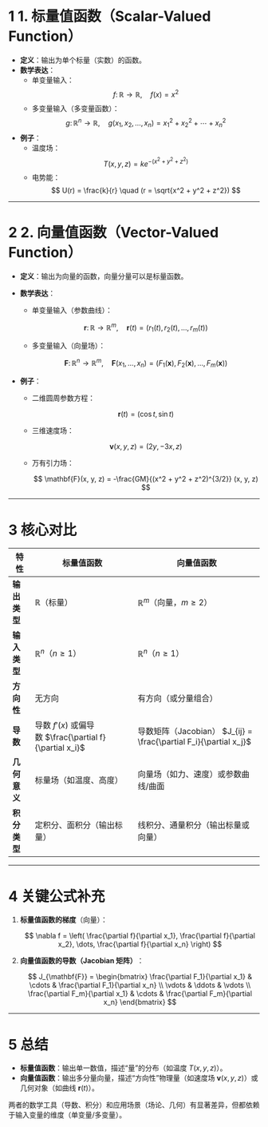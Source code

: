 # 1 ​**1. 标量值函数（Scalar-Valued Function）​**​

- ​**定义**​：输出为单个标量（实数）的函数。
- ​**数学表达**​：
    - 单变量输入：
        $$
        f \colon \mathbb{R} \to \mathbb{R}, \quad f(x) = x^2
        $$
    - 多变量输入（多变量函数）：
        $$
        g \colon \mathbb{R}^n \to \mathbb{R}, \quad g(x_1, x_2, \dots, x_n) = x_1^2 + x_2^2 + \cdots + x_n^2
        $$
- ​**例子**​：
    - 温度场：
        $$
        T(x, y, z) = k e^{-(x^2 + y^2 + z^2)}
        $$
    - 电势能：
        $$
        U(r) = \frac{k}{r} \quad (r = \sqrt{x^2 + y^2 + z^2})
        $$
        

---

# 2 ​**2. 向量值函数（Vector-Valued Function）​**​

- ​**定义**​：输出为向量的函数，向量分量可以是标量函数。
- ​**数学表达**​：
    - 单变量输入（参数曲线）：
        
        $$
        \mathbf{r} \colon \mathbb{R} \to \mathbb{R}^m, \quad \mathbf{r}(t) = \big( r_1(t), r_2(t), \dots, r_m(t) \big)
        $$
        
    - 多变量输入（向量场）：
        
        $$
        \mathbf{F} \colon \mathbb{R}^n \to \mathbb{R}^m, \quad \mathbf{F}(x_1, \dots, x_n) = \big( F_1(\mathbf{x}), F_2(\mathbf{x}), \dots, F_m(\mathbf{x}) \big)
        $$
        
- ​**例子**​：
    - 二维圆周参数方程：
        
        $$
        \mathbf{r}(t) = (\cos t, \sin t)
        $$
        
    - 三维速度场：
        
        $$
        \mathbf{v}(x, y, z) = (2y, -3x, z)
        $$
        
    - 万有引力场：
        
        $$
        \mathbf{F}(x, y, z) = -\frac{GM}{(x^2 + y^2 + z^2)^{3/2}} (x, y, z)
        $$
        

---

# 3 ​**核心对比**​

| ​**特性**​   | ​**标量值函数**​                                       | ​**向量值函数**​                                                 |
| ---------- | ------------------------------------------------- | ----------------------------------------------------------- |
| ​**输出类型**​ | $\mathbb{R}$（标量）                                  | $\mathbb{R}^m$（向量，$m \geq 2$）                               |
| ​**输入类型**​ | $\mathbb{R}^n$（$n \geq 1$）                        | $\mathbb{R}^n$（$n \geq 1$）                                  |
| ​**方向性**​  | 无方向                                               | 有方向（或分量组合）                                                  |
| ​**导数**​   | 导数 $f'(x)$ 或偏导数 $\frac{\partial f}{\partial x_i}$ | 导数矩阵（Jacobian） $J_{ij} = \frac{\partial F_i}{\partial x_j}$ |
| ​**几何意义**​ | 标量场（如温度、高度）                                       | 向量场（如力、速度）或参数曲线/曲面                                          |
| ​**积分类型**​ | 定积分、面积分（输出标量）                                     | 线积分、通量积分（输出标量或向量）                                           |

---

# 4 ​**关键公式补充**​

1. ​**标量值函数的梯度**​（向量）：
    
    $$
    \nabla f = \left( \frac{\partial f}{\partial x_1}, \frac{\partial f}{\partial x_2}, \dots, \frac{\partial f}{\partial x_n} \right)
    $$
    
2. ​**向量值函数的导数（Jacobian 矩阵）​**​：
    
    $$
    J_{\mathbf{F}} = \begin{bmatrix}
    \frac{\partial F_1}{\partial x_1} & \cdots & \frac{\partial F_1}{\partial x_n} \\
    \vdots & \ddots & \vdots \\
    \frac{\partial F_m}{\partial x_1} & \cdots & \frac{\partial F_m}{\partial x_n}
    \end{bmatrix}
    $$
    

---

# 5 ​**总结**​

- ​**标量值函数**​：输出单一数值，描述“量”的分布（如温度 $T(x,y,z)$）。
- ​**向量值函数**​：输出多分量向量，描述“方向性”物理量（如速度场 $\mathbf{v}(x,y,z)$）或几何对象（如曲线 $\mathbf{r}(t)$）。

两者的数学工具（导数、积分）和应用场景（场论、几何）有显著差异，但都依赖于输入变量的维度（单变量/多变量）。